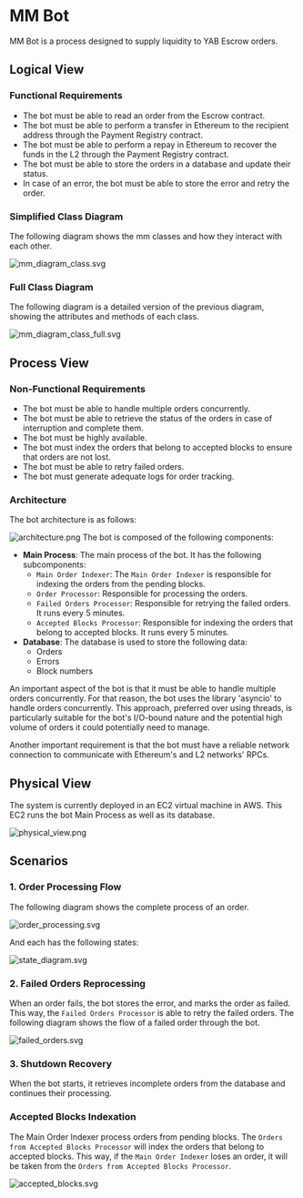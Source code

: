 # MM Bot
MM Bot is a process designed to supply liquidity to YAB Escrow orders.

## Logical View
### Functional Requirements
- The bot must be able to read an order from the Escrow contract.
- The bot must be able to perform a transfer in Ethereum to the recipient address through the Payment
Registry contract.
- The bot must be able to perform a repay in Ethereum to recover the funds in the L2 through the
Payment Registry contract.
- The bot must be able to store the orders in a database and update their status.
- In case of an error, the bot must be able to store the error and retry the order.

### Simplified Class Diagram
The following diagram shows the mm classes and how they interact with each other.

![mm_diagram_class.svg](images%2Fmm_diagram_class.svg)

### Full Class Diagram
The following diagram is a detailed version of the previous diagram, 
showing the attributes and methods of each class.

![mm_diagram_class_full.svg](images%2Fmm_diagram_class_full.svg)

## Process View
### Non-Functional Requirements
- The bot must be able to handle multiple orders concurrently.
- The bot must be able to retrieve the status of the orders in case of interruption and complete them.
- The bot must be highly available.
- The bot must index the orders that belong to accepted blocks to ensure that orders are not lost.
- The bot must be able to retry failed orders.
- The bot must generate adequate logs for order tracking.

### Architecture
The bot architecture is as follows:

![architecture.png](images%2Farchitecture.png)
The bot is composed of the following components:
- **Main Process**: The main process of the bot. It has the following subcomponents:
    - `Main Order Indexer`: The `Main Order Indexer` is responsible for indexing the orders from 
    the pending blocks.
  - `Order Processor`: Responsible for processing the orders.
  - `Failed Orders Processor`: Responsible for retrying the failed orders.
  It runs every 5 minutes.
  - `Accepted Blocks Processor`: Responsible for indexing the orders that belong to accepted blocks. It runs every 5 minutes.
- **Database**: The database is used to store the following data:
  - Orders
  - Errors
  - Block numbers

An important aspect of the bot is that it must be able to handle multiple orders concurrently.
For that reason, the bot uses the library 'asyncio' to handle orders concurrently. This approach, 
preferred over using threads, is particularly suitable for the bot's I/O-bound nature and the potential 
high volume of orders it could potentially need to manage.

Another important requirement is that the bot must have a reliable network connection to communicate
with Ethereum's and L2 networks' RPCs.

## Physical View
The system is currently deployed in an EC2 virtual machine in AWS.
This EC2 runs the bot Main Process as well as its database. 

![physical_view.png](images/physical_view.png)

## Scenarios
### 1. Order Processing Flow
The following diagram shows the complete process of an order.

![order_processing.svg](images%2Forder_processing.svg)

And each has the following states:

![state_diagram.svg](images%2Fstate_diagram.svg)

### 2. Failed Orders Reprocessing
When an order fails, the bot stores the error, and marks the order as failed. This way, the `Failed
Orders Processor` is able to retry the failed orders. The following diagram shows the flow of a 
failed order through the bot.

![failed_orders.svg](images%2Ffailed_orders.svg)

### 3. Shutdown Recovery
When the bot starts, it retrieves incomplete orders from the database and continues their processing.

### Accepted Blocks Indexation
The Main Order Indexer process orders from pending blocks. The `Orders from
Accepted Blocks Processor` will index the orders that belong to accepted blocks. This way, if the `Main Order
Indexer` loses an order, it will be taken from the `Orders from Accepted Blocks Processor`.

![accepted_blocks.svg](images%2Faccepted_blocks.svg)
